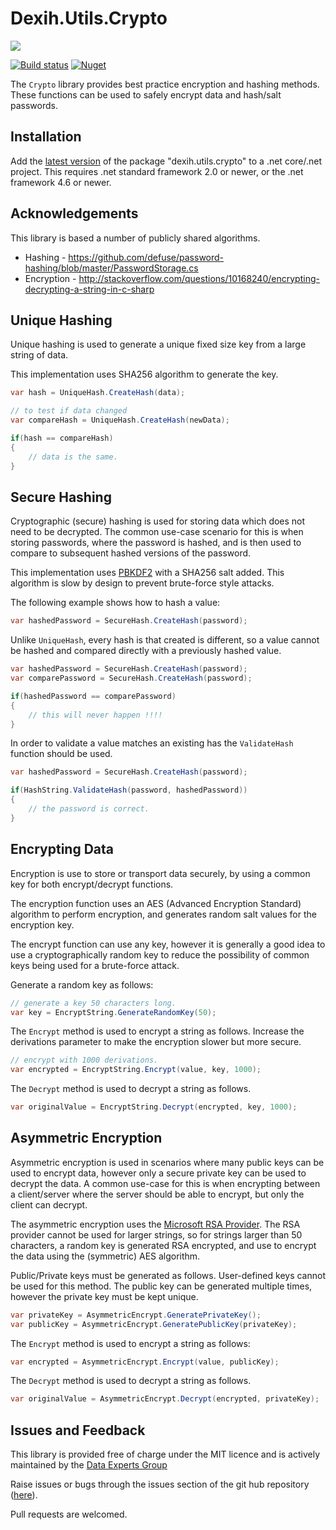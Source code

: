 # Dexih.Utils.Crypto

[build]:    https://ci.appveyor.com/project/dataexperts/dexih-utils-crypto 
[build-img]: https://ci.appveyor.com/api/projects/status/wy7esdbc8ska4xna?svg=true
[nuget]:     https://www.nuget.org/packages/dexih.utils.crypto
[nuget-img]: https://badge.fury.io/nu/dexih.utils.crypto.svg
[nuget-name]: dexih.utils.crypto
[dex-img]: https://dataexpertsgroup.com/assets/img/dex_web_logo.png
[dex]: https://dataexpertsgroup.com

[![][dex-img]][dex]

[![Build status][build-img]][build] [![Nuget][nuget-img]][nuget]

The `Crypto` library provides best practice encryption and hashing methods.  These functions can be used to safely encrypt data and hash/salt passwords.  

## Installation

Add the [latest version][nuget] of the package "dexih.utils.crypto" to a .net core/.net project.  This requires .net standard framework 2.0 or newer, or the .net framework 4.6 or newer.

## Acknowledgements

This library is based a number of publicly shared algorithms.

* Hashing - https://github.com/defuse/password-hashing/blob/master/PasswordStorage.cs
* Encryption - http://stackoverflow.com/questions/10168240/encrypting-decrypting-a-string-in-c-sharp

## Unique Hashing

Unique hashing is used to generate a unique fixed size key from a large string of data.

This implementation uses SHA256 algorithm to generate the key.

```csharp
var hash = UniqueHash.CreateHash(data);

// to test if data changed
var compareHash = UniqueHash.CreateHash(newData);

if(hash == compareHash)
{
    // data is the same.
}
```

## Secure Hashing

Cryptographic (secure) hashing is used for storing data which does not need to be decrypted.  The common use-case scenario for this is when storing passwords, where the password is hashed, and is then used to compare to subsequent hashed versions of the password.

This implementation uses [PBKDF2](https://en.wikipedia.org/wiki/PBKDF2) with a SHA256 salt added.  This algorithm is slow by design to prevent brute-force style attacks.  

The following example shows how to hash a value:

```csharp
var hashedPassword = SecureHash.CreateHash(password);
```

Unlike `UniqueHash`, every hash is that created is different, so a value cannot be hashed and compared directly with a previously hashed value.

```csharp
var hashedPassword = SecureHash.CreateHash(password);
var comparePassword = SecureHash.CreateHash(password);

if(hashedPassword == comparePassword)
{
    // this will never happen !!!!
}
```

In order to validate a value matches an existing has the `ValidateHash` function should be used.

```csharp
var hashedPassword = SecureHash.CreateHash(password);

if(HashString.ValidateHash(password, hashedPassword))
{
    // the password is correct.
}
```

## Encrypting Data

Encryption is use to store or transport data securely, by using a common key for both encrypt/decrypt functions.

The encryption function uses an AES (Advanced Encryption Standard) algorithm to perform encryption, and generates random salt values for the encryption key.

The encrypt function can use any key, however it is generally a good idea to use a cryptographically random key to reduce the possibility of common keys being used for a brute-force attack.

Generate a random key as follows:

```csharp
// generate a key 50 characters long.
var key = EncryptString.GenerateRandomKey(50);
```

The `Encrypt` method is used to encrypt a string as follows.  Increase the derivations parameter to make the encryption slower but more secure.

```csharp
// encrypt with 1000 derivations.  
var encrypted = EncryptString.Encrypt(value, key, 1000);
```

The `Decrypt` method is used to decrypt a string as follows.

```csharp
var originalValue = EncryptString.Decrypt(encrypted, key, 1000);
```

## Asymmetric Encryption

Asymmetric encryption is used in scenarios where many public keys can be used to encrypt data, however only a secure private key can be used to decrypt the data.  A common use-case for this is when encrypting between a client/server where the server should be able to encrypt, but only the client can decrypt.

The asymmetric encryption uses the [Microsoft RSA Provider](https://docs.microsoft.com/en-us/dotnet/api/system.security.cryptography.rsacryptoserviceprovider?view=netframework-4.8).  The RSA provider cannot be used for larger strings, so for strings larger than 50 characters, a random key is generated RSA encrypted, and use to encrypt the data using the (symmetric) AES algorithm.

Public/Private keys must be generated as follows.  User-defined keys cannot be used for this method.  The public key can be generated multiple times, however the private key must be kept unique.
```csharp
var privateKey = AsymmetricEncrypt.GeneratePrivateKey();
var publicKey = AsymmetricEncrypt.GeneratePublicKey(privateKey);
```

The `Encrypt` method is used to encrypt a string as follows:

```csharp
var encrypted = AsymmetricEncrypt.Encrypt(value, publicKey);
```

The `Decrypt` method is used to decrypt a string as follows.

```csharp
var originalValue = AsymmetricEncrypt.Decrypt(encrypted, privateKey);
```

## Issues and Feedback

This library is provided free of charge under the MIT licence and is actively maintained by the [Data Experts Group](https://dataexpertsgroup.com)

Raise issues or bugs through the issues section of the git hub repository ([here](https://github.com/DataExperts/Dexih.Utils.Crypto/issues)).  

Pull requests are welcomed.